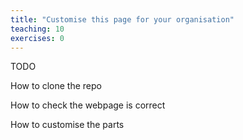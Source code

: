 ```yaml
---
title: "Customise this page for your organisation"
teaching: 10
exercises: 0
---
```



TODO

How to clone the repo

How to check the webpage is correct

How to customise the parts


